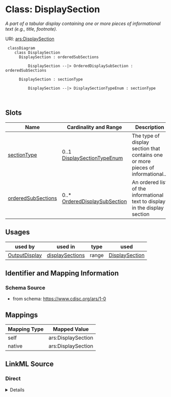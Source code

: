 # Class: DisplaySection


_A part of a tabular display containing one or more pieces of informational text (e.g., title, footnote)._





URI: [ars:DisplaySection](https://www.cdisc.org/ars/1-0/DisplaySection)



```mermaid
 classDiagram
    class DisplaySection
      DisplaySection : orderedSubSections
        
          DisplaySection --|> OrderedDisplaySubSection : orderedSubSections
        
      DisplaySection : sectionType
        
          DisplaySection --|> DisplaySectionTypeEnum : sectionType
        
      
```




<!-- no inheritance hierarchy -->


## Slots

| Name | Cardinality and Range | Description | Inheritance |
| ---  | --- | --- | --- |
| [sectionType](sectionType.md) | 0..1 <br/> [DisplaySectionTypeEnum](DisplaySectionTypeEnum.md) | The type of display section that contains one or more pieces of informational... | direct |
| [orderedSubSections](orderedSubSections.md) | 0..* <br/> [OrderedDisplaySubSection](OrderedDisplaySubSection.md) | An ordered list of the informational text to display in the display section | direct |





## Usages

| used by | used in | type | used |
| ---  | --- | --- | --- |
| [OutputDisplay](OutputDisplay.md) | [displaySections](displaySections.md) | range | [DisplaySection](DisplaySection.md) |






## Identifier and Mapping Information







### Schema Source


* from schema: https://www.cdisc.org/ars/1-0





## Mappings

| Mapping Type | Mapped Value |
| ---  | ---  |
| self | ars:DisplaySection |
| native | ars:DisplaySection |





## LinkML Source

<!-- TODO: investigate https://stackoverflow.com/questions/37606292/how-to-create-tabbed-code-blocks-in-mkdocs-or-sphinx -->

### Direct

<details>
```yaml
name: DisplaySection
description: A part of a tabular display containing one or more pieces of informational
  text (e.g., title, footnote).
from_schema: https://www.cdisc.org/ars/1-0
rank: 1000
slots:
- sectionType
- orderedSubSections

```
</details>

### Induced

<details>
```yaml
name: DisplaySection
description: A part of a tabular display containing one or more pieces of informational
  text (e.g., title, footnote).
from_schema: https://www.cdisc.org/ars/1-0
rank: 1000
attributes:
  sectionType:
    name: sectionType
    description: The type of display section that contains one or more pieces of informational
      text.
    examples:
    - value: Title
    - value: Footnote
    - value: Legend
    - value: Abbreviation
    from_schema: https://www.cdisc.org/ars/1-0
    rank: 1000
    alias: sectionType
    owner: DisplaySection
    domain_of:
    - DisplaySection
    - GlobalDisplaySection
    range: DisplaySectionTypeEnum
  orderedSubSections:
    name: orderedSubSections
    description: An ordered list of the informational text to display in the display
      section.
    from_schema: https://www.cdisc.org/ars/1-0
    rank: 1000
    multivalued: true
    list_elements_ordered: true
    alias: orderedSubSections
    owner: DisplaySection
    domain_of:
    - DisplaySection
    range: OrderedDisplaySubSection
    inlined: true
    inlined_as_list: true
    any_of:
    - range: OrderedSubSection
    - range: OrderedSubSectionRef

```
</details>